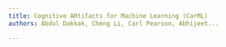 ```yaml
---
title: Cognitive ARtifacts for Machine Learning (CarML)
authors: Abdul Dakkak, Cheng Li, Carl Pearson, Abhijeet...

---
```

